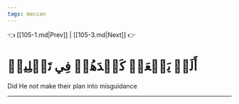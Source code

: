 ```yaml
---
tags: meccan
---
```


👈 [[105-1.md|Prev]] | [[105-3.md|Next]] 👉

# أَلَمۡ يَجۡعَلۡ كَيۡدَهُمۡ فِي تَضۡلِيلٖ

Did He not make their plan into misguidance

---

